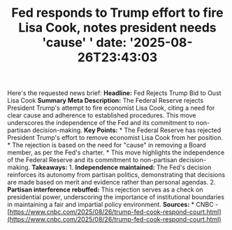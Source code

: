 ﻿---
title: "Fed responds to Trump effort to fire Lisa Cook, notes president needs 'cause' '
date: '2025-08-26T23:43:03"
category: "Markets"
summary: ""
slug: "fed responds to trump effort to fire lisa cook notes preside"
source_urls:
  - "https://www.cnbc.com/2025/08/26/trump-fed-cook-respond-court.html"
seo:
  title: "Fed responds to Trump effort to fire Lisa Cook, notes president needs 'cause'  | Hash n Hedge'
  description: '"
  keywords: ["news", "markets", "brief"]
---
Here's the requested news brief:  **Headline:** Fed Rejects Trump Bid to Oust Lisa Cook  **Summary Meta Description:** The Federal Reserve rejects President Trump's attempt to fire economist Lisa Cook, citing a need for clear cause and adherence to established procedures. This move underscores the independence of the Fed and its commitment to non-partisan decision-making.  **Key Points:**  * The Federal Reserve has rejected President Trump's effort to remove economist Lisa Cook from her position. * The rejection is based on the need for "cause" in removing a Board member, as per the Fed's charter. * This move highlights the independence of the Federal Reserve and its commitment to non-partisan decision-making.  **Takeaways:**  1. **Independence maintained:** The Fed's decision reinforces its autonomy from partisan politics, demonstrating that decisions are made based on merit and evidence rather than personal agendas. 2. **Partisan interference rebuffed:** This rejection serves as a check on presidential power, underscoring the importance of institutional boundaries in maintaining a fair and impartial policy environment.  **Sources:**  * CNBC - [https://www.cnbc.com/2025/08/26/trump-fed-cook-respond-court.html](https://www.cnbc.com/2025/08/26/trump-fed-cook-respond-court.html) 
